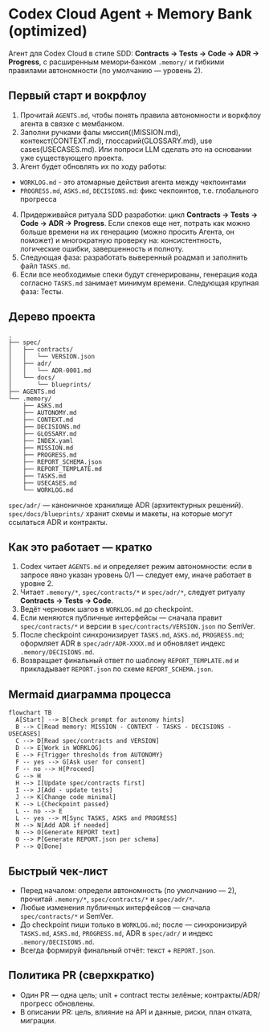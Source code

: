 # Codex Cloud Agent + Memory Bank (optimized)

Агент для Codex Cloud в стиле SDD: **Contracts → Tests → Code → ADR → Progress**, с расширенным мемори‑банком `.memory/` и гибкими правилами автономности (по умолчанию — уровень 2).


## Первый старт и вокрфлоу

1. Прочитай `AGENTS.md`, чтобы понять правила автономности и воркфлоу агента в связке с мембанком.
2. Заполни ручками фалы миссия((MISSION.md), контекст(CONTEXT.md), глоссарий(GLOSSARY.md), use cases(USECASES.md). Или попроси LLM сделать это на основании уже существующего проекта. 
3. Агент будет обновлять их по ходу работы:
 - `WORKLOG.md` - это атомарные действия агента между чекпоинтами
 - `PROGRESS.md`, `ASKS.md`, `DECISIONS.md`: фикс чекпоинтов, т.е. глобального прогресса
4. Придерживайся ритуала SDD разработки: цикл **Contracts → Tests → Code → ADR → Progress**. Если спеков еще нет, потрать как можно больше времени на их генерацию (можно просить Агента, он поможет) и многократную проверку на: консистентность, логические ошибки, завершенность и полноту. 
5. Cледующая фаза: разработать выверенный роадмап и заполнить файл `TASKS.md`.
5. Если все необходимые спеки будут сгенерированы, генерация кода согласно `TASKS.md` занимает минимум времени. Следующая крупная фаза: Тесты.



## Дерево проекта

```text
.
├── spec/
│   ├── contracts/
│   │   └── VERSION.json
│   ├── adr/
│   │   └── ADR-0001.md
│   └── docs/
│       └── blueprints/
├── AGENTS.md
└── .memory/
    ├── ASKS.md
    ├── AUTONOMY.md
    ├── CONTEXT.md
    ├── DECISIONS.md
    ├── GLOSSARY.md
    ├── INDEX.yaml
    ├── MISSION.md
    ├── PROGRESS.md
    ├── REPORT_SCHEMA.json
    ├── REPORT_TEMPLATE.md
    ├── TASKS.md
    ├── USECASES.md
    └── WORKLOG.md
```

`spec/adr/` — каноничное хранилище ADR (архитектурных решений). `spec/docs/blueprints/` хранит схемы и макеты, на которые могут ссылаться ADR и контракты.

## Как это работает — кратко

1. Codex читает `AGENTS.md` и определяет режим автономности: если в запросе явно указан уровень 0/1 — следует ему, иначе работает в уровне 2.
2. Читает `.memory/*`, `spec/contracts/*` и `spec/adr/*`, следует ритуалу **Contracts → Tests → Code**.
3. Ведёт черновик шагов в `WORKLOG.md` до checkpoint.
4. Если меняются публичные интерфейсы — сначала правит `spec/contracts/*` и версии в `spec/contracts/VERSION.json` по SemVer.
5. После checkpoint синхронизирует `TASKS.md`, `ASKS.md`, `PROGRESS.md`; оформляет ADR в `spec/adr/ADR-XXXX.md` и обновляет индекс `.memory/DECISIONS.md`.
6. Возвращает финальный ответ по шаблону `REPORT_TEMPLATE.md` и прикладывает `REPORT.json` по схеме `REPORT_SCHEMA.json`.


## Mermaid диаграмма процесса

```mermaid
flowchart TB
  A[Start] --> B[Check prompt for autonomy hints]
  B --> C[Read memory: MISSION - CONTEXT - TASKS - DECISIONS - USECASES]
  C --> D[Read spec/contracts and VERSION]
  D --> E[Work in WORKLOG]
  E --> F{Trigger thresholds from AUTONOMY}
  F -- yes --> G[Ask user for consent]
  F -- no --> H[Proceed]
  G --> H
  H --> I[Update spec/contracts first]
  I --> J[Add - update tests]
  J --> K[Change code minimal]
  K --> L{Checkpoint passed}
  L -- no --> E
  L -- yes --> M[Sync TASKS, ASKS and PROGRESS]
  M --> N[Add ADR if needed]
  N --> O[Generate REPORT text]
  O --> P[Generate REPORT.json per schema]
  P --> Q[Done]
```

## Быстрый чек‑лист

* Перед началом: определи автономность (по умолчанию — 2), прочитай `.memory/*`, `spec/contracts/*` и `spec/adr/*`.
* Любые изменения публичных интерфейсов — сначала `spec/contracts/*` и SemVer.
* До checkpoint пиши только в `WORKLOG.md`; после — синхронизируй `TASKS.md`, `ASKS.md`, `PROGRESS.md`, ADR в `spec/adr/` и индекс `.memory/DECISIONS.md`.
* Всегда формируй финальный отчёт: текст + `REPORT.json`.

## Политика PR (сверхкратко)

* Один PR — одна цель; unit + contract тесты зелёные; контракты/ADR/прогресс обновлены.
* В описании PR: цель, влияние на API и данные, риски, план отката, миграции.
